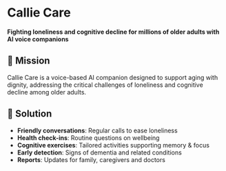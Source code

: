 # Callie Care

**Fighting loneliness and cognitive decline for millions of older adults with AI voice companions**

## 🎯 Mission
Callie Care is a voice-based AI companion designed to support aging with dignity, addressing the critical challenges of loneliness and cognitive decline among older adults.

## 🚀 Solution
- **Friendly conversations**: Regular calls to ease loneliness
- **Health check-ins**: Routine questions on wellbeing
- **Cognitive exercises**: Tailored activities supporting memory & focus
- **Early detection**: Signs of dementia and related conditions
- **Reports**: Updates for family, caregivers and doctors

